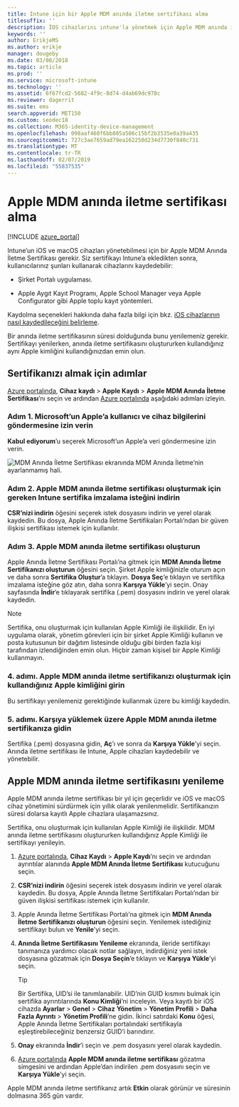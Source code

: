 ```yaml
---
title: Intune için bir Apple MDM anında iletme sertifikası alma
titlesuffix: ''
description: İOS cihazlarını ıntune'la yönetmek için Apple MDM anında iletme sertifikası alın.
keywords: ''
author: ErikjeMS
ms.author: erikje
manager: dougeby
ms.date: 03/08/2018
ms.topic: article
ms.prod: ''
ms.service: microsoft-intune
ms.technology: ''
ms.assetid: 6f67fcd2-5682-4f9c-8d74-d4ab69dc978c
ms.reviewer: dagerrit
ms.suite: ems
search.appverid: MET150
ms.custom: seodec18
ms.collection: M365-identity-device-management
ms.openlocfilehash: 098aaf460f6bb805a506c15bf2b3535e0a39a435
ms.sourcegitcommit: 727c3ae7659ad79ea162250d234d7730f840c731
ms.translationtype: MT
ms.contentlocale: tr-TR
ms.lasthandoff: 02/07/2019
ms.locfileid: "55837535"
---
```

# <a name="get-an-apple-mdm-push-certificate"></a>Apple MDM anında iletme sertifikası alma

[!INCLUDE [azure_portal](./includes/azure_portal.md)]

Intune’un iOS ve macOS cihazları yönetebilmesi için bir Apple MDM Anında İletme Sertifikası gerekir. Siz sertifikayı Intune’a ekledikten sonra, kullanıcılarınız şunları kullanarak cihazlarını kaydedebilir:

- Şirket Portalı uygulaması.

- Apple Aygıt Kayıt Programı, Apple School Manager veya Apple Configurator gibi Apple toplu kayıt yöntemleri.

Kaydolma seçenekleri hakkında daha fazla bilgi için bkz. [iOS cihazlarının nasıl kaydedileceğini belirleme](enrollment-method-choose-ios.md).

Bir anında iletme sertifikasının süresi dolduğunda bunu yenilemeniz gerekir. Sertifikayı yenilerken, anında iletme sertifikasını oluştururken kullandığınız aynı Apple kimliğini kullandığınızdan emin olun.


## <a name="steps-to-get-your-certificate"></a>Sertifikanızı almak için adımlar
[Azure portalında](https://portal.azure.com), **Cihaz kaydı** > **Apple Kaydı** > **Apple MDM Anında İletme Sertifikası**’nı seçin ve ardından [Azure portalında](https://portal.azure.com) aşağıdaki adımları izleyin.

### <a name="step-1-grant-microsoft-permission-to-send-user-and-device-information-to-apple"></a>Adım 1. Microsoft’un Apple’a kullanıcı ve cihaz bilgilerini göndermesine izin verin
**Kabul ediyorum**’u seçerek Microsoft’un Apple’a veri göndermesine izin verin.

![MDM Anında İletme Sertifikası ekranında MDM Anında İletme’nin ayarlanmamış hali.](./media/create-mdm-push-certificate.png)

### <a name="step-2-download-the-intune-certificate-signing-request-required-to-create-an-apple-mdm-push-certificate"></a>Adım 2. Apple MDM anında iletme sertifikası oluşturmak için gereken Intune sertifika imzalama isteğini indirin
**CSR’nizi indirin** öğesini seçerek istek dosyasını indirin ve yerel olarak kaydedin. Bu dosya, Apple Anında İletme Sertifikaları Portalı’ndan bir güven ilişkisi sertifikası istemek için kullanılır.

  ### <a name="step-3-create-an-apple-mdm-push-certificate"></a>Adım 3. Apple MDM anında iletme sertifikası oluşturun
Apple Anında İletme Sertifikası Portalı’na gitmek için **MDM Anında İletme Sertifikanızı oluşturun** öğesini seçin. Şirket Apple kimliğinizle oturum açın ve daha sonra **Sertifika Oluştur**’a tıklayın. **Dosya Seç**’e tıklayın ve sertifika imzalama isteğine göz atın, daha sonra **Karşıya Yükle**’yi seçin. Onay sayfasında **İndir**’e tıklayarak sertifika (.pem) dosyasını indirin ve yerel olarak kaydedin.

> [!NOTE]
> Sertifika, onu oluşturmak için kullanılan Apple Kimliği ile ilişkilidir. En iyi uygulama olarak, yönetim görevleri için bir şirket Apple Kimliği kullanın ve posta kutusunun bir dağıtım listesinde olduğu gibi birden fazla kişi tarafından izlendiğinden emin olun. Hiçbir zaman kişisel bir Apple Kimliği kullanmayın.

### <a name="step-4-enter-the-apple-id-used-to-create-your-apple-mdm-push-certificate"></a>4. adımı. Apple MDM anında iletme sertifikanızı oluşturmak için kullandığınız Apple kimliğini girin
Bu sertifikayı yenilemeniz gerektiğinde kullanmak üzere bu kimliği kaydedin.

### <a name="step-5-browse-to-your-apple-mdm-push-certificate-to-upload"></a>5. adımı. Karşıya yüklemek üzere Apple MDM anında iletme sertifikanıza gidin
Sertifika (.pem) dosyasına gidin, **Aç**’ı ve sonra da **Karşıya Yükle**’yi seçin. Anında iletme sertifikası ile Intune, Apple cihazları kaydedebilir ve yönetebilir.

## <a name="renew-apple-mdm-push-certificate"></a>Apple MDM anında iletme sertifikasını yenileme
Apple MDM anında iletme sertifikası bir yıl için geçerlidir ve iOS ve macOS cihaz yönetimini sürdürmek için yıllık olarak yenilenmelidir. Sertifikanızın süresi dolarsa kayıtlı Apple cihazlara ulaşamazsınız.

Sertifika, onu oluşturmak için kullanılan Apple Kimliği ile ilişkilidir. MDM anında iletme sertifikasını oluştururken kullandığınız Apple Kimliği ile sertifikayı yenileyin.

1. [Azure portalında](https://portal.azure.com), **Cihaz Kaydı** > **Apple Kaydı**’nı seçin ve ardından ayrıntılar alanında **Apple MDM Anında İletme Sertifikası** kutucuğunu seçin.
2. **CSR’nizi indirin** öğesini seçerek istek dosyasını indirin ve yerel olarak kaydedin. Bu dosya, Apple Anında İletme Sertifikaları Portalı’ndan bir güven ilişkisi sertifikası istemek için kullanılır.
3. Apple Anında İletme Sertifikası Portalı’na gitmek için **MDM Anında İletme Sertifikanızı oluşturun** öğesini seçin. Yenilemek istediğiniz sertifikayı bulun ve **Yenile**’yi seçin.
4. **Anında İletme Sertifikasını Yenileme** ekranında, ileride sertifikayı tanımanıza yardımcı olacak notlar sağlayın, indirdiğiniz yeni istek dosyasına gözatmak için **Dosya Seçin**’e tıklayın ve **Karşıya Yükle**’yi seçin.
   > [!TIP]
   > Bir Sertifika, UID’si ile tanımlanabilir. UID’nin GUID kısmını bulmak için sertifika ayrıntılarında **Konu Kimliği**’ni inceleyin. Veya kayıtlı bir iOS cihazda **Ayarlar** > **Genel** > **Cihaz** **Yönetim** > **Yönetim Profili** > **Daha Fazla Ayrıntı** > **Yönetim Profili**’ne gidin. İkinci satırdaki **Konu** öğesi, Apple Anında İletme Sertifikaları portalındaki sertifikayla eşleştirebileceğiniz benzersiz GUID’i barındırır.
 
6. **Onay** ekranında **İndir**’i seçin ve .pem dosyasını yerel olarak kaydedin.
7. [Azure portalında](https://portal.azure.com) **Apple MDM anında iletme sertifikası** gözatma simgesini ve ardından Apple’dan indirilen .pem dosyasını seçin ve **Karşıya Yükle**’yi seçin.

Apple MDM anında iletme sertifikanız artık **Etkin** olarak görünür ve süresinin dolmasına 365 gün vardır.
